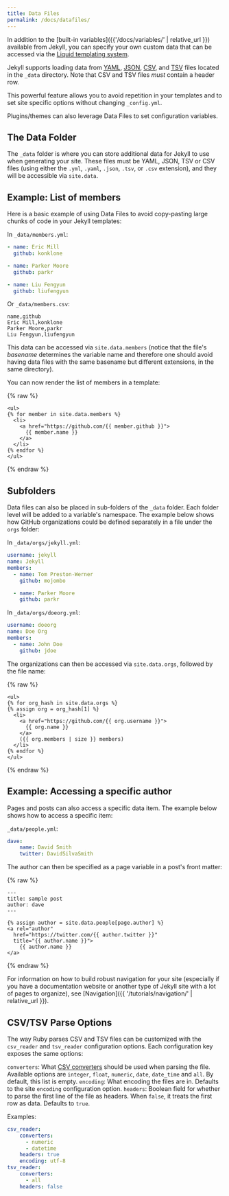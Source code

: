 ```yaml
---
title: Data Files
permalink: /docs/datafiles/
---
```


In addition to the [built-in variables]({{'/docs/variables/' | relative_url }}) available from Jekyll,
you can specify your own custom data that can be accessed via the [Liquid
templating system](https://github.com/Shopify/liquid/wiki/Liquid-for-Designers).

Jekyll supports loading data from [YAML](https://yaml.org), [JSON](https://www.json.org/json-en.html), [CSV](https://en.wikipedia.org/wiki/Comma-separated_values), and [TSV](https://en.wikipedia.org/wiki/Tab-separated_values) files located in the `_data` directory.
Note that CSV and TSV files *must* contain a header row.

This powerful feature allows you to avoid repetition in your templates and to
set site specific options without changing `_config.yml`.

Plugins/themes can also leverage Data Files to set configuration variables.

## The Data Folder

The `_data` folder is where you can store additional data for Jekyll to use when
generating your site. These files must be YAML, JSON, TSV or CSV files (using either
the `.yml`, `.yaml`, `.json`, `.tsv`, or `.csv` extension), and they will be
accessible via `site.data`.

## Example: List of members

Here is a basic example of using Data Files to avoid copy-pasting large chunks
of code in your Jekyll templates:

In `_data/members.yml`:

```yaml
- name: Eric Mill
  github: konklone

- name: Parker Moore
  github: parkr

- name: Liu Fengyun
  github: liufengyun
```

Or `_data/members.csv`:

```
name,github
Eric Mill,konklone
Parker Moore,parkr
Liu Fengyun,liufengyun
```

This data can be accessed via `site.data.members` (notice that the file's *basename* determines the variable name and
therefore one should avoid having data files with the same basename but different extensions, in the same directory).

You can now render the list of members in a template:

{% raw %}
```liquid
<ul>
{% for member in site.data.members %}
  <li>
    <a href="https://github.com/{{ member.github }}">
      {{ member.name }}
    </a>
  </li>
{% endfor %}
</ul>
```
{% endraw %}

## Subfolders

Data files can also be placed in sub-folders of the `_data` folder. Each folder
level will be added to a variable's namespace. The example below shows how
GitHub organizations could be defined separately in a file under the `orgs`
folder:

In `_data/orgs/jekyll.yml`:

```yaml
username: jekyll
name: Jekyll
members:
  - name: Tom Preston-Werner
    github: mojombo

  - name: Parker Moore
    github: parkr
```

In `_data/orgs/doeorg.yml`:

```yaml
username: doeorg
name: Doe Org
members:
  - name: John Doe
    github: jdoe
```

The organizations can then be accessed via `site.data.orgs`, followed by the
file name:

{% raw %}
```liquid
<ul>
{% for org_hash in site.data.orgs %}
{% assign org = org_hash[1] %}
  <li>
    <a href="https://github.com/{{ org.username }}">
      {{ org.name }}
    </a>
    ({{ org.members | size }} members)
  </li>
{% endfor %}
</ul>
```
{% endraw %}

## Example: Accessing a specific author

Pages and posts can also access a specific data item. The example below shows how to access a specific item:

`_data/people.yml`:

```yaml
dave:
    name: David Smith
    twitter: DavidSilvaSmith
```

The author can then be specified as a page variable in a post's front matter:

{% raw %}
```liquid
---
title: sample post
author: dave
---

{% assign author = site.data.people[page.author] %}
<a rel="author"
  href="https://twitter.com/{{ author.twitter }}"
  title="{{ author.name }}">
    {{ author.name }}
</a>
```
{% endraw %}

For information on how to build robust navigation for your site (especially if you have a documentation website or another type of Jekyll site with a lot of pages to organize), see [Navigation]({{ '/tutorials/navigation/' | relative_url }}).

## CSV/TSV Parse Options

The way Ruby parses CSV and TSV files can be customized with the `csv_reader` and `tsv_reader`
configuration options. Each configuration key exposes the same options:

`converters`: What [CSV converters](https://ruby-doc.org/stdlib-2.5.0/libdoc/csv/rdoc/CSV.html#Converters) should be
              used when parsing the file. Available options are `integer`, `float`, `numeric`, `date`, `date_time` and
              `all`. By default, this list is empty.
`encoding`:   What encoding the files are in. Defaults to the site `encoding` configuration option.
`headers`:    Boolean field for whether to parse the first line of the file as headers. When `false`, it treats the
              first row as data. Defaults to `true`.

Examples:

```yaml
csv_reader:
    converters:
      - numeric
      - datetime
    headers: true
    encoding: utf-8
tsv_reader:
    converters:
      - all
    headers: false
```
